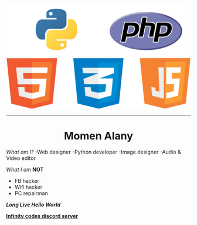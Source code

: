 <img src="skills.png" width=700/>
<hr/>
<h1 align="center"> Momen Alany </h1>

*What am I?*
-Web designer
-Python developer
-Image designer
-Audio & Video editor
 
*What I am* **NOT**
- FB hacker
- Wifi hacker
- PC repairman

***Long Live Hello World***


[**Infinity codes discord server**](https://discord.gg/vAMNHBF)
